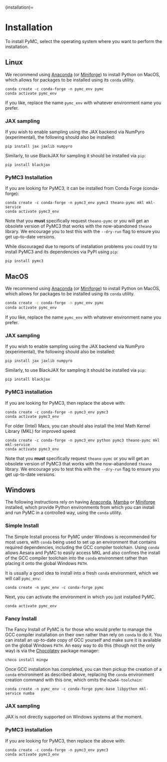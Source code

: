 (installation)=
# Installation

To install PyMC, select the operating system where you want to perform the installation.

## Linux

We recommend using [Anaconda](https://www.anaconda.com/) (or [Miniforge](https://github.com/conda-forge/miniforge)) to install Python on MacOS, which allows for packages to be installed using its `conda` utility.

```console
conda create -c conda-forge -n pymc_env pymc
conda activate pymc_env
```
If you like, replace the name `pymc_env` with whatever environment name you prefer.

### JAX sampling

If you wish to enable sampling using the JAX backend via NumPyro (experimental), the following should also be installed:

```console
pip install jax jaxlib numpyro
```

Similarly, to use BlackJAX for sampling it should be installed via `pip`:

```console
pip install blackjax
```

### PyMC3 Installation

If you are looking for PyMC3, it can be installed from Conda Forge (conda-forge):

```console
conda create -c conda-forge -n pymc3_env pymc3 theano-pymc mkl mkl-service
conda activate pymc3_env
```

Note that you **must** specifically request `theano-pymc` or you will get an obsolete version of PyMC3 that works with the now-abandoned `theano` library.  We encourage you to test this with the `--dry-run` flag to ensure you get up-to-date versions. 

While discouraged due to reports of installation problems you could try to install PyMC3 and its dependencies via PyPI using `pip`:

```console
pip install pymc3
```

## MacOS

We recommend using [Anaconda](https://www.anaconda.com/) (or [Miniforge](https://github.com/conda-forge/miniforge)) to install Python on MacOS, which allows for packages to be installed using its `conda` utility.

```bash
conda create -c conda-forge -n pymc_env pymc
conda activate pymc_env
```
If you like, replace the name `pymc_env` with whatever environment name you prefer.

### JAX sampling

If you wish to enable sampling using the JAX backend via NumPyro (experimental), the following should also be installed:

```console
pip install jax jaxlib numpyro
```

Similarly, to use BlackJAX for sampling it should be installed via `pip`:

```console
pip install blackjax
```


### PyMC3 installation

If you are looking for PyMC3, then replace the above with:

```console
conda create -c conda-forge -n pymc3_env pymc3
conda activate pymc3_env
```
For older (Intel) Macs, you can should also install the Intel Math Kernel Library (MKL) for improved speed:

```console
conda create -c conda-forge -n pymc3_env python pymc3 theano-pymc mkl mkl-service
conda activate pymc3_env
```

Note that you **must** specifically request `theano-pymc` or you will get an obsolete version of PyMC3 that works with the now-abandoned `theano` library.  We encourage you to test this with the `--dry-run` flag to ensure you get up-to-date versions. 

## Windows

The following instructions rely on having [Anaconda](https://repo.anaconda.com/archive/Anaconda3-2022.05-Windows-x86_64.exe), [Mamba](https://github.com/mamba-org/mamba) or [Miniforge](https://github.com/conda-forge/miniforge/releases/latest/download/Mambaforge-Windows-x86_64.exe) installed, which provide Python environments from which you can install and run PyMC in a controlled way, using the `conda` utility.

### Simple Install

The Simple Install process for PyMC under Windows is recommended for most users, with `conda` being used to set up an environment that contains required dependencies, including the GCC compiler toolchain. Using `conda` allows Aesara and PyMC to easily access MKL and also confines the install of the GCC compiler toolchain into the `conda` environment rather than placing it onto the global Windows `PATH`.

It is usually a good idea to install into a fresh `conda` environment, which we will call `pymc_env`:

```console
conda create -n pymc_env -c conda-forge pymc
```

Next, you can activate the environment in which you just installed PyMC.

```console
conda activate pymc_env
```

### Fancy Install

The Fancy Install of PyMC is for those who would prefer to manage the GCC compiler installation on their own rather than rely on `conda` to do it. You can install an up-to-date copy of GCC yourself and make sure it is available on the global Windows `PATH`. An easy way to do this (though not the only way) is via the [Chocolatey](https://chocolatey.org/install) package manager:

```console
choco install mingw
```
Once GCC installation has completed, you can then pickup the creation of a `conda` environment as described above, replacing the `conda` environment creation command with this one, which omits the `m2w64-toolchain`:

```console
conda create -n pymc_env -c conda-forge pymc-base libpython mkl-service numba
```

### JAX sampling

JAX is not directly supported on Windows systems at the moment.

### PyMC3 installation

If you are looking for PyMC3, then replace the above with:

```console
conda create -c conda-forge -n pymc3_env pymc3
conda activate pymc3_env
```
